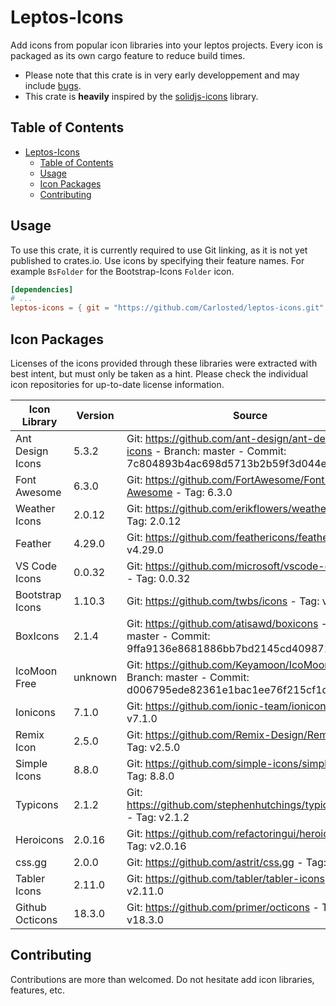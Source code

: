 # Leptos-Icons

Add icons from popular icon libraries into your leptos projects. Every icon is packaged as its own cargo feature to reduce build times.

- Please note that this crate is in very early developpement and may include [bugs](#contributing).
- This crate is **heavily** inspired by the [solidjs-icons](https://github.com/x64Bits/solid-icons) library.

## Table of Contents

- [Leptos-Icons](#leptos-icons)
  - [Table of Contents](#table-of-contents)
  - [Usage](#usage)
  - [Icon Packages](#icon-packages)
  - [Contributing](#contributing)

## Usage

To use this crate, it is currently required to use Git linking, as it is not yet published to crates.io.
Use icons by specifying their feature names. For example `BsFolder` for the Bootstrap-Icons `Folder` icon.

```toml
[dependencies]
# ...
leptos-icons = { git = "https://github.com/Carlosted/leptos-icons.git" features = ["BsFolder"] }
```

## Icon Packages

Licenses of the icons provided through these libraries were extracted with best intent,
but must only be taken as a hint. Please check the individual icon repositories for up-to-date license information.

| Icon Library     | Version | Source                                                                                                                    | License             | Short name |
| ---              | ---     | ---                                                                                                                       | ---                 | ---        |
| Ant Design Icons | 5.3.2   | Git: <https://github.com/ant-design/ant-design-icons> - Branch: master - Commit: 7c804893b4ac698d5713b2b59f3d044eb8f5128f | MIT,                | ai         |
| Font Awesome     | 6.3.0   | Git: <https://github.com/FortAwesome/Font-Awesome> - Tag: 6.3.0                                                           | CC BY 4.0,          | fa         |
| Weather Icons    | 2.0.12  | Git: <https://github.com/erikflowers/weather-icons> - Tag: 2.0.12                                                         | SIL OFL 1.1,        | wi         |
| Feather          | 4.29.0  | Git: <https://github.com/feathericons/feather> - Tag: v4.29.0                                                             | MIT,                | fi         |
| VS Code Icons    | 0.0.32  | Git: <https://github.com/microsoft/vscode-codicons> - Tag: 0.0.32                                                         | CC BY 4.0,          | vs         |
| Bootstrap Icons  | 1.10.3  | Git: <https://github.com/twbs/icons> - Tag: v1.10.3                                                                       | MIT,                | bs         |
| BoxIcons         | 2.1.4   | Git: <https://github.com/atisawd/boxicons> - Branch: master - Commit: 9ffa9136e8681886bb7bd2145cd4098717ce1c11            | CC BY 4.0,          | bi         |
| IcoMoon Free     | unknown | Git: <https://github.com/Keyamoon/IcoMoon-Free> - Branch: master - Commit: d006795ede82361e1bac1ee76f215cf1dc51e4ca       | CC BY 4.0, GPL,     | im         |
| Ionicons         | 7.1.0   | Git: <https://github.com/ionic-team/ionicons> - Tag: v7.1.0                                                               | MIT,                | io         |
| Remix Icon       | 2.5.0   | Git: <https://github.com/Remix-Design/RemixIcon> - Tag: v2.5.0                                                            | Apache 2.0,         | ri         |
| Simple Icons     | 8.8.0   | Git: <https://github.com/simple-icons/simple-icons> - Tag: 8.8.0                                                          | CC0 1.0 Universal,  | si         |
| Typicons         | 2.1.2   | Git: <https://github.com/stephenhutchings/typicons.font> - Tag: v2.1.2                                                    | CC BY-SA 3.0,       | ti         |
| Heroicons        | 2.0.16  | Git: <https://github.com/refactoringui/heroicons> - Tag: v2.0.16                                                          | MIT,                | hi         |
| css.gg           | 2.0.0   | Git: <https://github.com/astrit/css.gg> - Tag: 2.0.0                                                                      | MIT,                | cg         |
| Tabler Icons     | 2.11.0  | Git: <https://github.com/tabler/tabler-icons> - Tag: v2.11.0                                                              | MIT,                | tb         |
| Github Octicons  | 18.3.0  | Git: <https://github.com/primer/octicons> - Tag: v18.3.0                                                                  | MIT,                | oc         |

## Contributing

Contributions are more than welcomed.
Do not hesitate add icon libraries, features, etc.


